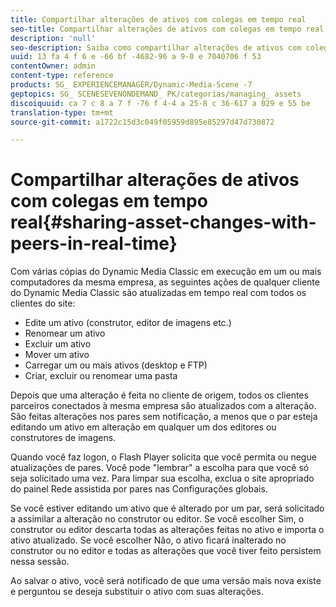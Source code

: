 ```yaml
---
title: Compartilhar alterações de ativos com colegas em tempo real
seo-title: Compartilhar alterações de ativos com colegas em tempo real
description: 'null'
seo-description: Saiba como compartilhar alterações de ativos com colegas em tempo real.
uuid: 13 fa 4 f 6 e -66 bf -4682-96 a 9-0 e 7040706 f 53
contentOwner: admin
content-type: reference
products: SG_ EXPERIENCEMANAGER/Dynamic-Media-Scene -7
geptopics: SG_ SCENESEVENONDEMAND_ PK/categorias/managing_ assets
discoiquuid: ca 7 c 8 a 7 f -76 f 4-4 a 25-8 c 36-617 a 029 e 55 be
translation-type: tm+mt
source-git-commit: a1722c15d3c049f05959d895e85297d47d730872

---
```



# Compartilhar alterações de ativos com colegas em tempo real{#sharing-asset-changes-with-peers-in-real-time}

Com várias cópias do Dynamic Media Classic em execução em um ou mais computadores da mesma empresa, as seguintes ações de qualquer cliente do Dynamic Media Classic são atualizadas em tempo real com todos os clientes do site:

* Edite um ativo (construtor, editor de imagens etc.)
* Renomear um ativo
* Excluir um ativo
* Mover um ativo
* Carregar um ou mais ativos (desktop e FTP)
* Criar, excluir ou renomear uma pasta

Depois que uma alteração é feita no cliente de origem, todos os clientes parceiros conectados à mesma empresa são atualizados com a alteração. São feitas alterações nos pares sem notificação, a menos que o par esteja editando um ativo em alteração em qualquer um dos editores ou construtores de imagens.

Quando você faz logon, o Flash Player solicita que você permita ou negue atualizações de pares. Você pode "lembrar" a escolha para que você só seja solicitado uma vez. Para limpar sua escolha, exclua o site apropriado do painel Rede assistida por pares nas Configurações globais.

Se você estiver editando um ativo que é alterado por um par, será solicitado a assimilar a alteração no construtor ou editor. Se você escolher Sim, o construtor ou editor descarta todas as alterações feitas no ativo e importa o ativo atualizado. Se você escolher Não, o ativo ficará inalterado no construtor ou no editor e todas as alterações que você tiver feito persistem nessa sessão.

Ao salvar o ativo, você será notificado de que uma versão mais nova existe e perguntou se deseja substituir o ativo com suas alterações.
